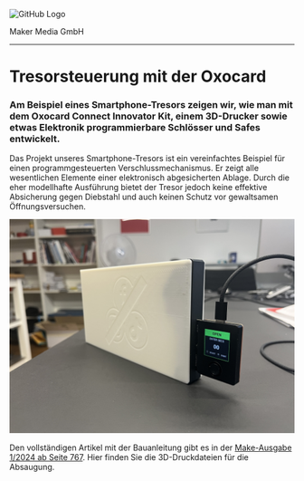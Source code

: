 ![GitHub Logo](http://www.heise.de/make/icons/make_logo.png)

Maker Media GmbH

***

# Tresorsteuerung mit der Oxocard

### Am Beispiel eines Smartphone-Tresors zeigen wir, wie man mit dem Oxocard Connect Innovator Kit, einem 3D-Drucker sowie etwas Elektronik programmierbare Schlösser und Safes entwickelt.

Das Projekt unseres Smartphone-Tresors ist ein vereinfachtes Beispiel für einen programmgesteuerten Verschlussmechanismus. Er zeigt alle wesentlichen Elemente einer elektronisch abgesicherten Ablage. Durch die eher modellhafte Ausführung bietet der Tresor jedoch keine effektive Absicherung gegen Diebstahl und auch keinen Schutz vor gewaltsamen Öffnungsversuchen.

![Picture](./aufmacher.jpg)

Den vollständigen Artikel mit der Bauanleitung gibt es in der [Make-Ausgabe 1/2024 ab Seite 767](https://www.heise.de/select/make/2021/1/2433910000196521552). Hier finden Sie die 3D-Druckdateien für die Absaugung.
